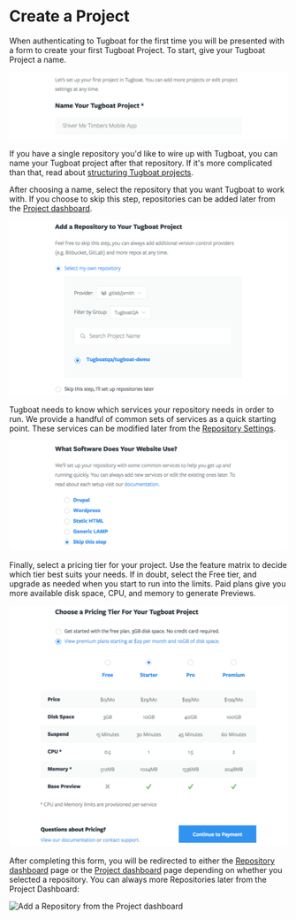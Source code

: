 # Create a Project

When authenticating to Tugboat for the first time you will be presented with a
form to create your first Tugboat Project. To start, give your Tugboat Project a
name.

![Project Name](_images/project-name.png)

If you have a single repository you'd like to wire up with Tugboat, you can
name your Tugboat project after that repository. If it's more complicated than
that, read about [structuring Tugboat projects](structuring-projects/index.md).

After choosing a name, select the repository that you want Tugboat to work with.
If you choose to skip this step, repositories can be added later from the
[Project dashboard](../../tugboat-dashboard/projects/index.md).

![Add a Repository](_images/project-add-repository.png)

Tugboat needs to know which services your repository needs in order to run. We
provide a handful of common sets of services as a quick starting point. These
services can be modified later from the [Repository
Settings](../../tugboat-dashboard/repositories/settings/index.md).

![Service templates](_images/project-templates.png)

Finally, select a pricing tier for your project. Use the feature matrix to
decide which tier best suits your needs. If in doubt, select the Free tier, and
upgrade as needed when you start to run into the limits. Paid plans give you more available disk space, CPU, and memory to generate Previews.

![Tiers](_images/project-tier.png)

After completing this form, you will be redirected to either the [Repository
dashboard](../../tugboat-dashboard/repositories/index.md) page or the
[Project dashboard](../../tugboat-dashboard/projects/index.md) page
depending on whether you selected a repository. You can always more
Repositories later from the Project Dashboard:

![Add a Repository from the Project
dashboard](_images/project-dashboard-add-repository.png)
